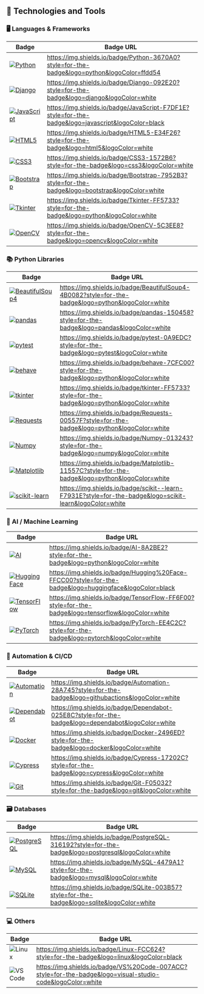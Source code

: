 ## 🚀 Technologies and Tools


### 🖥️ Languages & Frameworks
| Badge                                                                                                             | Badge URL                                                                                                          |
|-------------------------------------------------------------------------------------------------------------------|--------------------------------------------------------------------------------------------------------------------|
| [![Python](https://img.shields.io/badge/Python-3670A0?style=for-the-badge&logo=python&logoColor=ffdd54)](https://img.shields.io/badge/Python-3670A0?style=for-the-badge&logo=python&logoColor=ffdd54) | https://img.shields.io/badge/Python-3670A0?style=for-the-badge&logo=python&logoColor=ffdd54                         |
| [![Django](https://img.shields.io/badge/Django-092E20?style=for-the-badge&logo=django&logoColor=white)](https://img.shields.io/badge/Django-092E20?style=for-the-badge&logo=django&logoColor=white) | https://img.shields.io/badge/Django-092E20?style=for-the-badge&logo=django&logoColor=white                         |
| [![JavaScript](https://img.shields.io/badge/JavaScript-F7DF1E?style=for-the-badge&logo=javascript&logoColor=black)](https://img.shields.io/badge/JavaScript-F7DF1E?style=for-the-badge&logo=javascript&logoColor=black) | https://img.shields.io/badge/JavaScript-F7DF1E?style=for-the-badge&logo=javascript&logoColor=black                   |
| [![HTML5](https://img.shields.io/badge/HTML5-E34F26?style=for-the-badge&logo=html5&logoColor=white)](https://img.shields.io/badge/HTML5-E34F26?style=for-the-badge&logo=html5&logoColor=white) | https://img.shields.io/badge/HTML5-E34F26?style=for-the-badge&logo=html5&logoColor=white                           |
| [![CSS3](https://img.shields.io/badge/CSS3-1572B6?style=for-the-badge&logo=css3&logoColor=white)](https://img.shields.io/badge/CSS3-1572B6?style=for-the-badge&logo=css3&logoColor=white) | https://img.shields.io/badge/CSS3-1572B6?style=for-the-badge&logo=css3&logoColor=white                             |
| [![Bootstrap](https://img.shields.io/badge/Bootstrap-7952B3?style=for-the-badge&logo=bootstrap&logoColor=white)](https://img.shields.io/badge/Bootstrap-7952B3?style=for-the-badge&logo=bootstrap&logoColor=white) | https://img.shields.io/badge/Bootstrap-7952B3?style=for-the-badge&logo=bootstrap&logoColor=white                   |
| [![Tkinter](https://img.shields.io/badge/Tkinter-FF5733?style=for-the-badge&logo=python&logoColor=white)](https://img.shields.io/badge/Tkinter-FF5733?style=for-the-badge&logo=python&logoColor=white) | https://img.shields.io/badge/Tkinter-FF5733?style=for-the-badge&logo=python&logoColor=white                        |
| [![OpenCV](https://img.shields.io/badge/OpenCV-5C3EE8?style=for-the-badge&logo=opencv&logoColor=white)](https://img.shields.io/badge/OpenCV-5C3EE8?style=for-the-badge&logo=opencv&logoColor=white) | https://img.shields.io/badge/OpenCV-5C3EE8?style=for-the-badge&logo=opencv&logoColor=white                         |


### 📚 Python Libraries
| Badge                                                                                                             | Badge URL                                                                                                          |
|-------------------------------------------------------------------------------------------------------------------|--------------------------------------------------------------------------------------------------------------------|
| [![BeautifulSoup4](https://img.shields.io/badge/BeautifulSoup4-4B0082?style=for-the-badge&logo=python&logoColor=white)](https://img.shields.io/badge/BeautifulSoup4-4B0082?style=for-the-badge&logo=python&logoColor=white) | https://img.shields.io/badge/BeautifulSoup4-4B0082?style=for-the-badge&logo=python&logoColor=white                   |
| [![pandas](https://img.shields.io/badge/pandas-150458?style=for-the-badge&logo=pandas&logoColor=white)](https://img.shields.io/badge/pandas-150458?style=for-the-badge&logo=pandas&logoColor=white) | https://img.shields.io/badge/pandas-150458?style=for-the-badge&logo=pandas&logoColor=white                           |
| [![pytest](https://img.shields.io/badge/pytest-0A9EDC?style=for-the-badge&logo=pytest&logoColor=white)](https://img.shields.io/badge/pytest-0A9EDC?style=for-the-badge&logo=pytest&logoColor=white) | https://img.shields.io/badge/pytest-0A9EDC?style=for-the-badge&logo=pytest&logoColor=white                           |
| [![behave](https://img.shields.io/badge/behave-7CFC00?style=for-the-badge&logo=python&logoColor=white)](https://img.shields.io/badge/behave-7CFC00?style=for-the-badge&logo=python&logoColor=white) | https://img.shields.io/badge/behave-7CFC00?style=for-the-badge&logo=python&logoColor=white                           |
| [![tkinter](https://img.shields.io/badge/tkinter-FF5733?style=for-the-badge&logo=python&logoColor=white)](https://img.shields.io/badge/tkinter-FF5733?style=for-the-badge&logo=python&logoColor=white) | https://img.shields.io/badge/tkinter-FF5733?style=for-the-badge&logo=python&logoColor=white                          |
| [![Requests](https://img.shields.io/badge/Requests-00557F?style=for-the-badge&logo=python&logoColor=white)](https://img.shields.io/badge/Requests-00557F?style=for-the-badge&logo=python&logoColor=white) | https://img.shields.io/badge/Requests-00557F?style=for-the-badge&logo=python&logoColor=white                         |
| [![Numpy](https://img.shields.io/badge/Numpy-013243?style=for-the-badge&logo=numpy&logoColor=white)](https://img.shields.io/badge/Numpy-013243?style=for-the-badge&logo=numpy&logoColor=white) | https://img.shields.io/badge/Numpy-013243?style=for-the-badge&logo=numpy&logoColor=white                             |
| [![Matplotlib](https://img.shields.io/badge/Matplotlib-11557C?style=for-the-badge&logo=python&logoColor=white)](https://img.shields.io/badge/Matplotlib-11557C?style=for-the-badge&logo=python&logoColor=white) | https://img.shields.io/badge/Matplotlib-11557C?style=for-the-badge&logo=python&logoColor=white                       |
| [![scikit-learn](https://img.shields.io/badge/scikit--learn-F7931E?style=for-the-badge&logo=scikit-learn&logoColor=white)](https://img.shields.io/badge/scikit--learn-F7931E?style=for-the-badge&logo=scikit-learn&logoColor=white) | https://img.shields.io/badge/scikit--learn-F7931E?style=for-the-badge&logo=scikit-learn&logoColor=white               |


### 🤖 AI / Machine Learning
| Badge                                                                                                             | Badge URL                                                                                                          |
|-------------------------------------------------------------------------------------------------------------------|--------------------------------------------------------------------------------------------------------------------|
| [![AI](https://img.shields.io/badge/AI-8A2BE2?style=for-the-badge&logo=python&logoColor=white)](https://img.shields.io/badge/AI-8A2BE2?style=for-the-badge&logo=python&logoColor=white) | https://img.shields.io/badge/AI-8A2BE2?style=for-the-badge&logo=python&logoColor=white                              |
| [![Hugging Face](https://img.shields.io/badge/Hugging%20Face-FFCC00?style=for-the-badge&logo=huggingface&logoColor=black)](https://img.shields.io/badge/Hugging%20Face-FFCC00?style=for-the-badge&logo=huggingface&logoColor=black) | https://img.shields.io/badge/Hugging%20Face-FFCC00?style=for-the-badge&logo=huggingface&logoColor=black             |
| [![TensorFlow](https://img.shields.io/badge/TensorFlow-FF6F00?style=for-the-badge&logo=tensorflow&logoColor=white)](https://img.shields.io/badge/TensorFlow-FF6F00?style=for-the-badge&logo=tensorflow&logoColor=white) | https://img.shields.io/badge/TensorFlow-FF6F00?style=for-the-badge&logo=tensorflow&logoColor=white                   |
| [![PyTorch](https://img.shields.io/badge/PyTorch-EE4C2C?style=for-the-badge&logo=pytorch&logoColor=white)](https://img.shields.io/badge/PyTorch-EE4C2C?style=for-the-badge&logo=pytorch&logoColor=white) | https://img.shields.io/badge/PyTorch-EE4C2C?style=for-the-badge&logo=pytorch&logoColor=white                        |


### 🔧 Automation & CI/CD
| Badge                                                                                                             | Badge URL                                                                                                          |
|-------------------------------------------------------------------------------------------------------------------|--------------------------------------------------------------------------------------------------------------------|
| [![Automation](https://img.shields.io/badge/Automation-28A745?style=for-the-badge&logo=githubactions&logoColor=white)](https://img.shields.io/badge/Automation-28A745?style=for-the-badge&logo=githubactions&logoColor=white) | https://img.shields.io/badge/Automation-28A745?style=for-the-badge&logo=githubactions&logoColor=white               |
| [![Dependabot](https://img.shields.io/badge/Dependabot-025E8C?style=for-the-badge&logo=dependabot&logoColor=white)](https://img.shields.io/badge/Dependabot-025E8C?style=for-the-badge&logo=dependabot&logoColor=white) | https://img.shields.io/badge/Dependabot-025E8C?style=for-the-badge&logo=dependabot&logoColor=white                   |
| [![Docker](https://img.shields.io/badge/Docker-2496ED?style=for-the-badge&logo=docker&logoColor=white)](https://img.shields.io/badge/Docker-2496ED?style=for-the-badge&logo=docker&logoColor=white) | https://img.shields.io/badge/Docker-2496ED?style=for-the-badge&logo=docker&logoColor=white                         |
| [![Cypress](https://img.shields.io/badge/Cypress-17202C?style=for-the-badge&logo=cypress&logoColor=white)](https://img.shields.io/badge/Cypress-17202C?style=for-the-badge&logo=cypress&logoColor=white) | https://img.shields.io/badge/Cypress-17202C?style=for-the-badge&logo=cypress&logoColor=white |
| [![Git](https://img.shields.io/badge/Git-F05032?style=for-the-badge&logo=git&logoColor=white)](https://img.shields.io/badge/Git-F05032?style=for-the-badge&logo=git&logoColor=white) | https://img.shields.io/badge/Git-F05032?style=for-the-badge&logo=git&logoColor=white                               |


### 🗃️ Databases
| Badge                                                                                                             | Badge URL                                                                                                          |
|-------------------------------------------------------------------------------------------------------------------|--------------------------------------------------------------------------------------------------------------------|
| [![PostgreSQL](https://img.shields.io/badge/PostgreSQL-316192?style=for-the-badge&logo=postgresql&logoColor=white)](https://img.shields.io/badge/PostgreSQL-316192?style=for-the-badge&logo=postgresql&logoColor=white) | https://img.shields.io/badge/PostgreSQL-316192?style=for-the-badge&logo=postgresql&logoColor=white                 |
| [![MySQL](https://img.shields.io/badge/MySQL-4479A1?style=for-the-badge&logo=mysql&logoColor=white)](https://img.shields.io/badge/MySQL-4479A1?style=for-the-badge&logo=mysql&logoColor=white) | https://img.shields.io/badge/MySQL-4479A1?style=for-the-badge&logo=mysql&logoColor=white                           |
| [![SQLite](https://img.shields.io/badge/SQLite-003B57?style=for-the-badge&logo=sqlite&logoColor=white)](https://img.shields.io/badge/SQLite-003B57?style=for-the-badge&logo=sqlite&logoColor=white) | https://img.shields.io/badge/SQLite-003B57?style=for-the-badge&logo=sqlite&logoColor=white                         |


### 💻 Others

| Badge                                                                                                             | Badge URL                                                                                                          |
|-------------------------------------------------------------------------------------------------------------------|--------------------------------------------------------------------------------------------------------------------|
| ![Linux](https://img.shields.io/badge/Linux-FCC624?style=for-the-badge&logo=linux&logoColor=black) | https://img.shields.io/badge/Linux-FCC624?style=for-the-badge&logo=linux&logoColor=black                           |
| ![VS Code](https://img.shields.io/badge/VS%20Code-007ACC?style=for-the-badge&logo=visual-studio-code&logoColor=white) | https://img.shields.io/badge/VS%20Code-007ACC?style=for-the-badge&logo=visual-studio-code&logoColor=white          |

